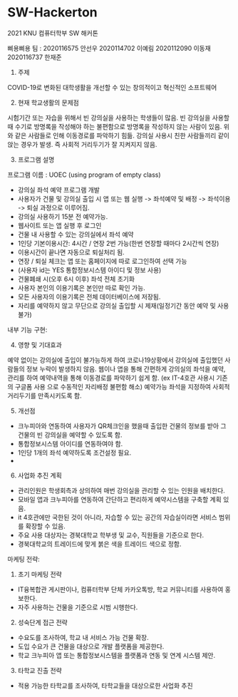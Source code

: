 # SW-Hackerton
2021 KNU 컴퓨터학부 SW 해커톤


삐용삐용 팀 : 2020116575 안선우 2020114702 이예림 2020112090 이동재 2020116737 한재준


1.	주제

  COVID-19로 변화된 대학생활을 개선할 수 있는 창의적이고 혁신적인 소프트웨어
  
2.	현재 학교생활의 문제점

  시험기간 또는 자습을 위해서 빈 강의실을 사용하는 학생들이 많음.
  빈 강의실을 사용할 때 수기로 방명록을 작성해야 하는 불편함으로 방명록을 작성하지 않는 사람이 있음.
  위와 같은 사람들로 인해 이동경로를 파악하기 힘듦.
  강의실 사용시 친한 사람들끼리 같이 앉는 경우가 발생. 즉 사회적 거리두기가 잘 지켜지지 않음.
  
3.	프로그램 설명
  
  프로그램 이름 : UOEC (using program of empty class)
  -	강의실 좌석 예약 프로그램 개발
  -	사용자가 건물 및 강의실 출입 시 앱 또는 웹 실행 -> 좌석예약 및 배정 -> 좌석이용 -> 퇴실 과정으로 이루어짐.
  - 강의실 사용하기 15분 전 예약가능.
  - 웹사이트 또는 앱 실행 후 로그인
  - 건물 내 사용할 수 있는 강의실에서 좌석 예약
  - 1인당 기본이용시간: 4시간 / 연장 2번 가능(한번 연장할 때마다 2시간씩 연장)
  - 이용시간이 끝나면 자동으로 퇴실처리 됨.
  - 연장 / 퇴실 체크는 앱 또는 홈페이지에 따로 로그인하여 선택 가능
  - (사용자 id는 YES 통합정보시스템 아이디 및 정보 사용)
  - 건물폐쇄 시(오후 6시 이후) 좌석 전체 초기화
  - 사용자 본인의 이용기록은 본인만 따로 확인 가능.
  - 모든 사용자의 이용기록은 전체 데이터베이스에 저장됨.
  - 자리를 예약하지 않고 무단으로 강의실 출입할 시 제재(일정기간 동안 예약 및 사용 불가)
  
  내부 기능 구현:
  
  
4.	영향 및 기대효과

  예약 없이는 강의실에 출입이 불가능하게 하여 코로나19상황에서 강의실에 출입했던 사람들의 정보 누락이 발생하지 않음.
  웹이나 앱을 통해 간편하게 강의실의 좌석을 예약, 관리를 하여 예약내역을 통해 이동경로를 파악하기 쉽게 함. (ex IT-4호관 사용시 기존의 구글폼 사용    으로 수동적인 자리배정 불편함 해소)
  예약가능 좌석을 지정하여 사회적 거리두기를 만족시키도록 함.
  
5. 개선점
  - 크누피아와 연동하여 사용자가 QR체크인을 했을때 출입한 건물의 정보를 받아 그 건물의 빈 강의실을 예약할 수 있도록 함.
  - 통합정보시스템 아이디를 연동하여야 함.
  - 1인당 1개의 좌석 예약하도록 조건설정 필요.
  - 
6. 사업화 추진 계획
  - 관리인원은 학생회측과 상의하여 매번 강의실을 관리할 수 있는 인원을 배치한다.
  - 모바일 앱과 크누피아를 연동하여 간단하고 편리하게 예약시스템을 구축할 계획 있음.
  - it 4호관에만 국한된 것이 아니라, 자습할 수 있는 공간의 자습실이라면 서비스 범위를 확장할 수 있음.
  - 주요 사용 대상자는 경북대학교 학부생 및 교수, 직원들을 기준으로 한다.
  - 경북대학교의 트레이드에 맞게 붉은 색을 트레이드 색으로 정함.
  
  마케팅 전략:
  1. 초기 마케팅 전략
  - IT융복합관 게시판이나, 컴퓨터학부 단체 카카오톡방, 학교 커뮤니티를 사용하여 홍보한다.
  - 자주 사용하는 건물을 기준으로 시범 시행한다.
  2. 성숙단계 접근 전략
  - 수요도를 조사하여, 학교 내 서비스 가능 건물 확장.
  - 도입 수요가 큰 건물을 대상으로 개발 플랫폼을 제공한다.
  - 학교 크누피아 앱 또는 통합정보시스템을 플랫폼과 연동 및 연계 시스템 제안.
  3. 타학교 진출 전략
  - 적용 가능한 타학교를 조사하여, 타학교들을 대상으로한 사업화 추진
